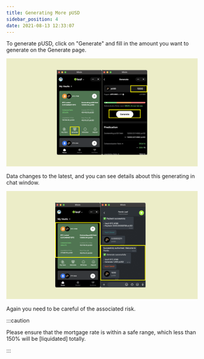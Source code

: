 ```yaml
---
title: Generating More pUSD
sidebar_position: 4
date: 2021-08-13 12:33:07
---
```


To generate pUSD, click on "Generate" and fill in the amount you want to generate on the Generate page.

![](../assets/leaf-generate-p1.png)

Data changes to the latest, and you can see details about this generating in chat window.

![](../assets/leaf-generate-p2.png)


Again you need to be careful of the associated risk.

:::caution

Please ensure that the mortgage rate is within a safe range, which less than 150% will be [liquidated] totally.

:::